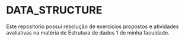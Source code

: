 # DATA_STRUCTURE
Este repositorio possui resolução de exercicios propostos e atividades avaliativas na matéria de Estrutura de dados 1 de minha faculdade.
